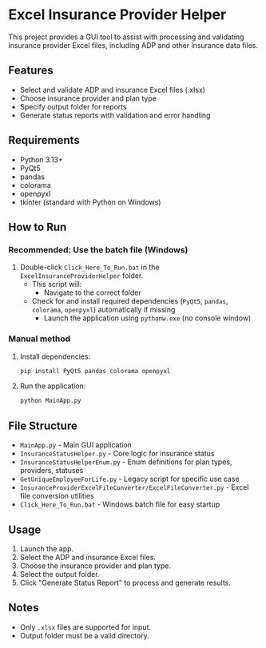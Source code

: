 # Excel Insurance Provider Helper

This project provides a GUI tool to assist with processing and validating insurance provider Excel files, including ADP and other insurance data files.

## Features
- Select and validate ADP and insurance Excel files (.xlsx)
- Choose insurance provider and plan type
- Specify output folder for reports
- Generate status reports with validation and error handling


## Requirements
- Python 3.13+
- PyQt5
- pandas
- colorama
- openpyxl
- tkinter (standard with Python on Windows)

## How to Run
### Recommended: Use the batch file (Windows)
1. Double-click `Click_Here_To_Run.bat` in the `ExcelInsuranceProviderHelper` folder.
   - This script will:
     - Navigate to the correct folder
   - Check for and install required dependencies (`PyQt5`, `pandas`, `colorama`, `openpyxl`) automatically if missing
     - Launch the application using `pythonw.exe` (no console window)

### Manual method
1. Install dependencies:
   ```bash
   pip install PyQt5 pandas colorama openpyxl
   ```
2. Run the application:
   ```bash
   python MainApp.py
   ```


## File Structure
- `MainApp.py` - Main GUI application
- `InsuranceStatusHelper.py` - Core logic for insurance status
- `InsuranceStatusHelperEnum.py` - Enum definitions for plan types, providers, statuses
- `GetUniqueEmployeeForLife.py` - Legacy script for specific use case
- `InsuranceProviderExcelFileConverter/ExcelFileConverter.py` - Excel file conversion utilities
- `Click_Here_To_Run.bat` - Windows batch file for easy startup

## Usage
1. Launch the app.
2. Select the ADP and insurance Excel files.
3. Choose the insurance provider and plan type.
4. Select the output folder.
5. Click "Generate Status Report" to process and generate results.


## Notes
- Only `.xlsx` files are supported for input.
- Output folder must be a valid directory.
